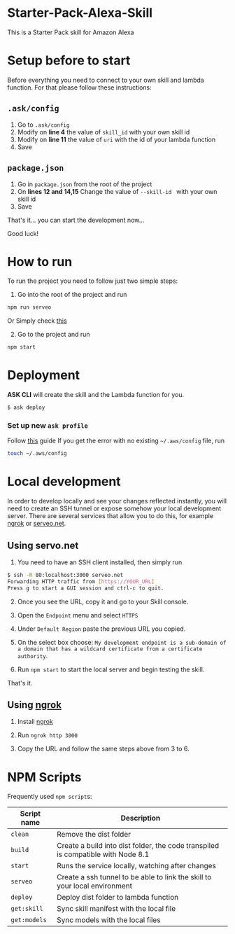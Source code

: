 # Starter-Pack-Alexa-Skill
This is a Starter Pack skill for Amazon Alexa

# Setup before to start

Before everything you need to connect to your own skill and lambda function. For that please follow these instructions:

## `.ask/config`

1. Go to `.ask/config`
2. Modify on **line 4** the value of `skill_id` with your own skill id
3. Modify on **line 11** the value of `uri` with the id of your lambda function
4. Save

## `package.json`

1. Go in `package.json` from the root of the project
2. On **lines 12 and 14,15** Change the value of `--skill-id ` with your own skill id
3. Save

That's it... you can start the development now...

Good luck!

# How to run

To run the project you need to follow just two simple steps:

1. Go into the root of the project and run 

```bash
npm run serveo
```

Or Simply check [this](#local-development)

2. Go to the project and run

```bash
npm start
```

# Deployment

**ASK CLI** will create the skill and the Lambda function for you.
```bash
$ ask deploy
```

### Set up new `ask profile`

Follow [this](https://developer.amazon.com/docs/smapi/set-up-credentials-for-an-amazon-web-services-account.html) guide
If you get the error with no existing `~/.aws/config` file, run 

```bash
touch ~/.aws/config
```

# Local development

In order to develop locally and see your changes reflected instantly, you will need to create an SSH tunnel or expose somehow your local development server. There are several services that allow you to do this, for example [ngrok](https://ngrok.com/) or [serveo.net](https://serveo.net/).

## Using servo.net


1. You need to have an SSH client installed, then simply run

```bash
$ ssh -R 80:localhost:3000 serveo.net
Forwarding HTTP traffic from [https://YOUR_URL]
Press g to start a GUI session and ctrl-c to quit.
```

2. Once you see the URL, copy it and go to your Skill console.

3. Open the `Endpoint` menu and select `HTTPS`

4. Under `Default Region` paste the previous URL you copied.

5. On the select box choose: `My development endpoint is a sub-domain of a domain that has a wildcard certificate from a certificate authority`.

6. Run `npm start` to start the local server and begin testing the skill.

That's it.

## Using [ngrok](https://ngrok.com/download)

1. Install [ngrok](https://ngrok.com/download)

2. Run `ngrok http 3000`

3. Copy the URL and follow the same steps above from 3 to 6.

# NPM Scripts

Frequently used `npm script`s:

| Script name   | Description |
|---------------|-------------|
| `clean`       | Remove the dist folder |
| `build`       | Create a build into dist folder, the code transpiled is compatible with Node 8.1 |
| `start`       | Runs the service locally, watching after changes |
| `serveo`      | Create a ssh tunnel to be able to link the skill to your local environment |
| `deploy`      | Deploy dist folder to lambda function |
| `get:skill`   | Sync skill manifest with the local file |
| `get:models`  | Sync models with the local files |

